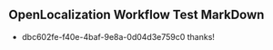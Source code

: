 ## OpenLocalization Workflow Test MarkDown

* dbc602fe-f40e-4baf-9e8a-0d04d3e759c0 
thanks!



<!--HONumber=Jan16_HO3-->
